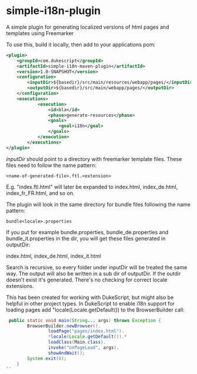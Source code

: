 # simple-i18n-plugin
A simple plugin for generating localized versions of html pages and templates using Freemarker

To use this, build it locally, then add to your applications pom:
``` xml
<plugin>
    <groupId>com.dukescript</groupId>
    <artifactId>simple-i18n-maven-plugin</artifactId>
    <version>1.0-SNAPSHOT</version>
    <configuration>
        <inputDir>${basedir}/src/main/resources/webapp/pages/</inputDir>
        <outputDir>${basedir}/src/main/webapp/pages/</outputDir>
    </configuration>
    <executions>
            <execution>
                <id>bla</id>
                <phase>generate-resources</phase>
                <goals>
                    <goal>i18n</goal>
                </goals>
            </execution>
        </executions>
</plugin>
```

*inputDir* should point to a directory with freemarker template files. These files need to follow the name pattern:

    <name-of-generated-file>.ftl.<extension>

E.g. "index.ftl.html" will later be expanded to index.html, index_de.html, index_fr_FR.html, and so on.

The plugin will look in the same directory for bundle files following the name pattern:

    bundle<locale>.properties

If you put for example bundle.properties, bundle_de.properties and bundle_it.properties in the dir, you will get these files generated in outputDir:

index.html, index_de.html, index_it.html

Search is recursive, so every folder under inputDir will be treated the same way. The output will also be written in a sub dir of outputDir.
If the outdir doesn't exist it's generated. There's no checking for correct locale extensions. 

This has been created for working with DukeScript, but might also be helpful in other project types. In DukeScript to enable i18n support 
for loading pages add "locale(Locale.getDefault()) to the BrowserBuilder call: 

``` java
 public static void main(String... args) throws Exception {
        BrowserBuilder.newBrowser().
                loadPage("pages/index.html").
                *locale(Locale.getDefault()).*
                loadClass(Main.class).
                invoke("onPageLoad", args).
                showAndWait();
        System.exit(0);
    }
``